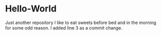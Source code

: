 # Hello-World
Just another repository
I like to eat sweets before bed and in the morning for some odd reason.
I added line 3 as a commit change.

